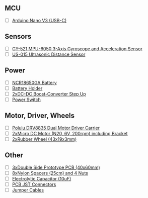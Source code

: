 
## MCU
- [ ] [Arduino Nano V3 (USB-C)](https://www.az-delivery.de/en/products/az-nano-v3-board-mit-usb-c-anschluss-mit-atmega328-ch340-fertig-verlotete-verbesserte-version)
## Sensors
- [ ] [GY-521 MPU-6050 3-Axis Gyroscope and Acceleration Sensor](https://www.az-delivery.de/en/products/gy-521-6-achsen-gyroskop-und-beschleunigungssensor)
- [ ] [US-015 Ultrasonic Distance Sensor](https://www.aliexpress.com/item/1005008410046449.html?spm=a2g0o.order_list.order_list_main.63.56715c5fpSh6is&gatewayAdapt=glo2deu)
## Power
- [ ] [NCR18650GA Battery](https://www.aliexpress.com/item/1005008693626228.html?spm=a2g0o.order_list.order_list_main.58.56715c5fpSh6is)
- [ ] [Battery Holder](https://www.aliexpress.com/item/1005005565467844.html?spm=a2g0o.order_list.order_list_main.83.56715c5fpSh6is)
- [ ] [2xDC-DC Boost-Converter Step Up](https://de.aliexpress.com/item/32657498007.html?spm=2114.13010608.0.0.WN7pk3&gatewayAdapt=glo2deu)
- [ ] [Power Switch](https://de.aliexpress.com/item/1005008217113871.html?spm=a2g0o.order_list.order_list_main.27.56715c5fpSh6is&gatewayAdapt=glo2deu)
## Motor, Driver, Wheels
- [ ] [Polulu DRV8835 Dual Motor Driver Carrier](https://www.pololu.com/product/2135)
- [ ] [2xMicro DC Motor (N20, 6V, 200rpm) including Bracket](https://de.aliexpress.com/item/1005008344939451.html?spm=a2g0o.order_list.order_list_main.73.56715c5fpSh6is&gatewayAdapt=glo2deu)
- [ ] [2xRubber Wheel (43x19x3mm)](https://de.aliexpress.com/item/32640734784.html?spm=a2g0o.order_list.order_list_main.88.75655c5fNk9tqy&gatewayAdapt=glo2deu)
## Other
- [ ] [3xDouble Side Prototype PCB (40x60mm)](https://de.aliexpress.com/item/765383366.html?spm=a2g0o.order_list.order_list_main.68.56715c5fpSh6is&gatewayAdapt=glo2deu)
- [ ] [8xNylon Spacers (25cm) and 4 Nuts](https://de.aliexpress.com/item/1005006332511362.html?spm=a2g0o.order_list.order_list_main.78.56715c5fpSh6is&gatewayAdapt=glo2deu)
- [ ] [Electrolytic Capacitor (10uF)](https://de.aliexpress.com/item/32895970824.html?spm=a2g0o.order_list.order_list_main.53.56715c5fpSh6is&gatewayAdapt=glo2deu)
- [ ] [PCB JST Connectors](https://de.aliexpress.com/item/4000873858801.html?spm=a2g0o.order_list.order_list_main.11.56715c5fpSh6is&gatewayAdapt=glo2deu)
- [ ] [Jumper Cables](https://de.aliexpress.com/item/1005007298861842.html?spm=a2g0o.order_list.order_list_main.32.56715c5fpSh6is&gatewayAdapt=glo2deu)